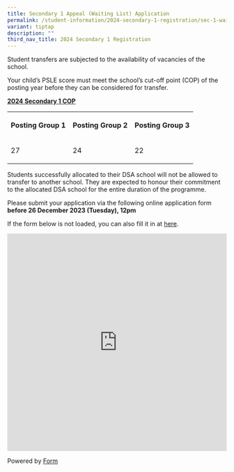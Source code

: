 ```yaml
---
title: Secondary 1 Appeal (Waiting List) Application
permalink: /student-information/2024-secondary-1-registration/sec-1-waiting-list/
variant: tiptap
description: ""
third_nav_title: 2024 Secondary 1 Registration
---
```

<p>Student transfers are subjected to the availability of vacancies of the school.</p><p>Your child’s PSLE score must meet the school’s cut-off point (COP) of the posting year before they can be considered for transfer.</p><p><strong><u>2024 Secondary 1 COP</u></strong></p><table><tbody><tr><th rowspan="1" colspan="1"><p>Posting Group 1</p></th><th rowspan="1" colspan="1"><p>Posting Group 2</p></th><th rowspan="1" colspan="1"><p>Posting Group 3</p></th></tr><tr><td rowspan="1" colspan="1"><p>27</p></td><td rowspan="1" colspan="1"><p>24</p></td><td rowspan="1" colspan="1"><p>22</p></td></tr></tbody></table><p>Students successfully allocated to their DSA school will not be allowed to transfer to another school. They are expected to honour their commitment to the allocated DSA school for the entire duration of the programme.</p><p>Please submit your application via the following online application form <strong>before 26 December 2023 (Tuesday), 12pm</strong></p><p>If the form below is not loaded, you can also fill it in at <a href="https://form.gov.sg/65768a54acf6ae0012e80e0a" rel="noopener noreferrer nofollow" target="_blank">here</a>.</p><div class="iframe-wrapper"><iframe style="width: 100%; height: 500px" allowfullscreen="true" frameborder="0" src="https://form.gov.sg/65768a54acf6ae0012e80e0a"></iframe></div><p>Powered by <a href="https://form.gov.sg" rel="noopener noreferrer nofollow" target="_blank">Form</a></p><p></p><p></p>